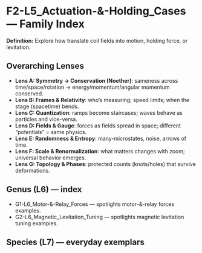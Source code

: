 # F2-L5_Actuation-&-Holding_Cases — Family Index
**Definition:** Explore how translate coil fields into motion, holding force, or levitation.

## Overarching Lenses

- **Lens A: Symmetry -> Conservation (Noether)**: sameness across time/space/rotation → energy/momentum/angular momentum conserved.
- **Lens B: Frames & Relativity**: who’s measuring; speed limits; when the stage (spacetime) bends.
- **Lens C: Quantization**: ramps become staircases; waves behave as particles and vice-versa.
- **Lens D: Fields & Gauge**: forces as fields spread in space; different “potentials” = same physics.
- **Lens E: Randomness & Entropy**: many-microstates, noise, arrows of time.
- **Lens F: Scale & Renormalization**: what matters changes with zoom; universal behavior emerges.
- **Lens G: Topology & Phases**: protected counts (knots/holes) that survive deformations.

## Genus (L6) — index
- G1-L6_Motor-&-Relay_Forces — spotlights motor-&-relay forces examples.
- G2-L6_Magnetic_Levitation_Tuning — spotlights magnetic levitation tuning examples.

## Species (L7) — everyday exemplars
